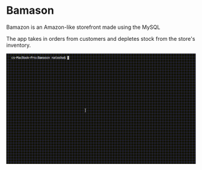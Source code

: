 # Bamason
Bamazon is an Amazon-like storefront made using the MySQL

The app takes in orders from customers and depletes stock from the store's inventory. 

![Application Example](https://raw.githubusercontent.com/nataliiafrank/Bamason/master/bamazon-demo.gif)
